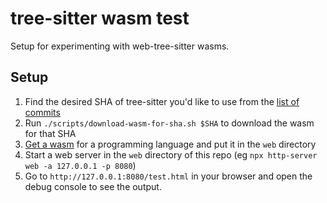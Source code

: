 # tree-sitter wasm test

Setup for experimenting with web-tree-sitter wasms.

## Setup

1. Find the desired SHA of tree-sitter you'd like to use from the [list of commits](https://github.com/tree-sitter/tree-sitter/commits/master)
2. Run `./scripts/download-wasm-for-sha.sh $SHA` to download the wasm for that SHA
3. [Get a wasm](https://github.com/tree-sitter/tree-sitter/blob/master/lib/binding_web/README.md#generate-wasm-language-files) for a programming language and put it in the `web` directory
4. Start a web server in the `web` directory of this repo (eg `npx http-server web -a 127.0.0.1 -p 8080`)
5. Go to `http://127.0.0.1:8080/test.html` in your browser and open the debug console to see the output.
